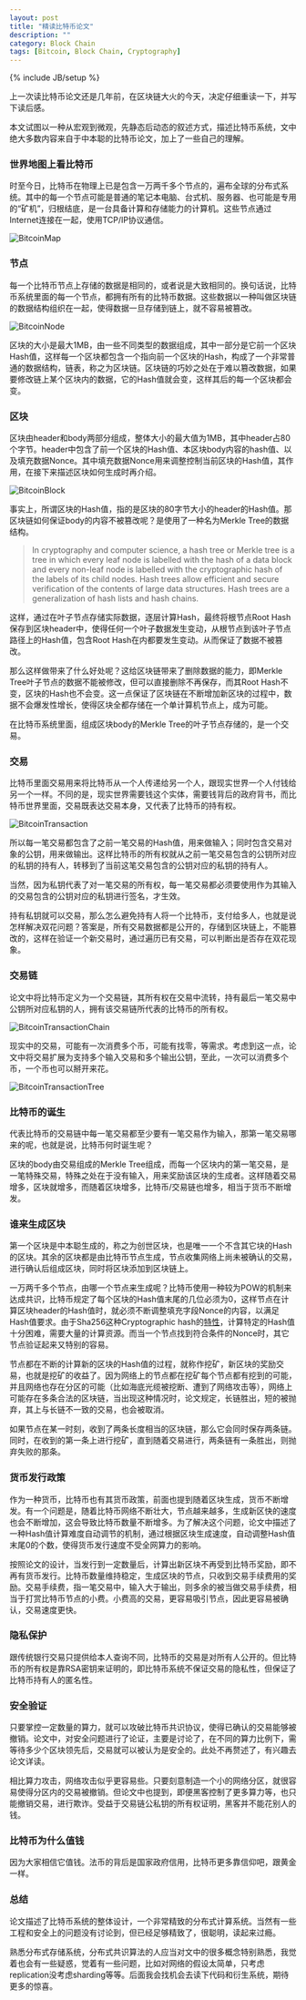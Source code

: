 ```yaml
---
layout: post
title: "精读比特币论文"
description: ""
category: Block Chain 
tags: [Bitcoin, Block Chain, Cryptography]
---
```

{% include JB/setup %}

上一次读比特币论文还是几年前，在区块链大火的今天，决定仔细重读一下，并写下读后感。

本文试图以一种从宏观到微观，先静态后动态的叙述方式，描述比特币系统，文中绝大多数内容来自于中本聪的比特币论文，加上了一些自己的理解。

### 世界地图上看比特币

时至今日，比特币在物理上已是包含一万两千多个节点的，遍布全球的分布式系统。其中的每一个节点可能是普通的笔记本电脑、台式机、服务器、也可能是专用的“矿机”，归根结底，是一台具备计算和存储能力的计算机。这些节点通过Internet连接在一起，使用TCP/IP协议通信。

![BitcoinMap](http://zhaox.github.io/assets/images/BitcoinMap.PNG)

### 节点

每一个比特币节点上存储的数据是相同的，或者说是大致相同的。换句话说，比特币系统里面的每一个节点，都拥有所有的比特币数据。这些数据以一种叫做区块链的数据结构组织在一起，使得数据一旦存储到链上，就不容易被篡改。

![BitcoinNode](http://zhaox.github.io/assets/images/BitcoinNode.png)

区块的大小是最大1MB，由一些不同类型的数据组成，其中一部分是它前一个区块Hash值，这样每一个区块都包含一个指向前一个区块的Hash，构成了一个非常普通的数据结构，链表，称之为区块链。区块链的巧妙之处在于难以篡改数据，如果要修改链上某个区块内的数据，它的Hash值就会变，这样其后的每一个区块都会变。

### 区块

区块由header和body两部分组成，整体大小的最大值为1MB，其中header占80个字节。header中包含了前一个区块的Hash值、本区块body内容的hash值、以及填充数据Nonce。其中填充数据Nonce用来调整控制当前区块的Hash值，其作用，在接下来描述区块如何生成时再介绍。

![BitcoinBlock](http://zhaox.github.io/assets/images/BitcoinBlock.png)

事实上，所谓区块的Hash值，指的是区块的80字节大小的header的Hash值。那区块链如何保证body的内容不被篡改呢？是使用了一种名为Merkle Tree的数据结构。

> In cryptography and computer science, a hash tree or Merkle tree is a tree in which every leaf node is labelled with the hash of a data block and every non-leaf node is labelled with the cryptographic hash of the labels of its child nodes. Hash trees allow efficient and secure verification of the contents of large data structures. Hash trees are a generalization of hash lists and hash chains.

这样，通过在叶子节点存储实际数据，逐层计算Hash，最终将根节点Root Hash保存到区块header中，使得任何一个叶子数据发生变动，从根节点到该叶子节点路径上的Hash值，包含Root Hash在内都要发生变动。从而保证了数据不被篡改。

那么这样做带来了什么好处呢？这给区块链带来了删除数据的能力，即Merkle Tree叶子节点的数据不能被修改，但可以直接删除不再保存，而其Root Hash不变，区块的Hash也不会变。这一点保证了区块链在不断增加新区块的过程中，数据不会爆发性增长，使得区块全都存储在一个单计算机节点上，成为可能。

在比特币系统里面，组成区块body的Merkle Tree的叶子节点存储的，是一个交易。

### 交易

比特币里面交易用来将比特币从一个人传递给另一个人，跟现实世界一个人付钱给另一个一样。不同的是，现实世界需要钱这个实体，需要钱背后的政府背书，而比特币世界里面，交易既表达交易本身，又代表了比特币的持有权。

![BitcoinTransaction](http://zhaox.github.io/assets/images/BitcoinTransaction.png)

所以每一笔交易都包含了之前一笔交易的Hash值，用来做输入；同时包含交易对象的公钥，用来做输出。这样比特币的所有权就从之前一笔交易包含的公钥所对应的私钥的持有人，转移到了当前这笔交易包含的公钥对应的私钥的持有人。

当然，因为私钥代表了对一笔交易的所有权，每一笔交易都必须要使用作为其输入的交易包含的公钥对应的私钥进行签名，才生效。

持有私钥就可以交易，那么怎么避免持有人将一个比特币，支付给多人，也就是说怎样解决双花问题？答案是，所有交易数据都是公开的，存储到区块链上，不能篡改的，这样在验证一个新交易时，通过遍历已有交易，可以判断出是否存在双花现象。

### 交易链

论文中将比特币定义为一个交易链，其所有权在交易中流转，持有最后一笔交易中公钥所对应私钥的人，拥有该交易链所代表的比特币的所有权。

![BitcoinTransactionChain](http://zhaox.github.io/assets/images/BitcoinTransactionChain.png)

现实中的交易，可能有一次消费多个币，可能有找零，等需求。考虑到这一点，论文中将交易扩展为支持多个输入交易和多个输出公钥，至此，一次可以消费多个币，一个币也可以掰开来花。

![BitcoinTransactionTree](http://zhaox.github.io/assets/images/BitcoinTransactionTree.png)

### 比特币的诞生

代表比特币的交易链中每一笔交易都至少要有一笔交易作为输入，那第一笔交易哪来的呢，也就是说，比特币何时诞生呢？

区块的body由交易组成的Merkle Tree组成，而每一个区块内的第一笔交易，是一笔特殊交易，特殊之处在于没有输入，用来奖励该区块的生成者。这样随着交易增多，区块就增多，而随着区块增多，比特币/交易链也增多，相当于货币不断增发。

### 谁来生成区块

第一个区块是中本聪生成的，称之为创世区块，也是唯一一个不含其它块的Hash的区块。其余的区块都是由比特币节点生成，节点收集网络上尚未被确认的交易，进行确认后组成区块，同时将区块添加到区块链上。

一万两千多个节点，由哪一个节点来生成呢？比特币使用一种较为POW的机制来达成共识，比特币规定了每个区块的Hash值末尾的几位必须为0，这样节点在计算区块header的Hash值时，就必须不断调整填充字段Nonce的内容，以满足Hash值要求。由于Sha256这种Cryptographic hash的[特性](http://zhaox.github.io/security/2016/11/05/how-to-store-users-password-securely)，计算特定的Hash值十分困难，需要大量的计算资源。而当一个节点找到符合条件的Nonce时，其它节点验证起来又特别的容易。

节点都在不断的计算新的区块的Hash值的过程，就称作挖矿，新区块的奖励交易，也就是挖矿的收益了。因为网络上的节点都在挖矿每个节点都有挖到的可能，并且网络也存在分区的可能（比如海底光缆被挖断、遭到了网络攻击等），网络上可能存在多条合法的区块链，当出现这种情况时，论文规定，长链胜出，短的被抛弃，其上与长链不一致的交易，也会被取消。

如果节点在某一时刻，收到了两条长度相当的区块链，那么它会同时保存两条链。同时，在收到的第一条上进行挖矿，直到随着交易进行，两条链有一条胜出，则抛弃失败的那条。

### 货币发行政策

作为一种货币，比特币也有其货币政策，前面也提到随着区块生成，货币不断增发。有一个问题是，随着比特币网络不断壮大，节点越来越多，生成新区快的速度也会不断增加，这会导致比特币数量不断增多。为了解决这个问题，论文中描述了一种Hash值计算难度自动调节的机制，通过根据区块生成速度，自动调整Hash值末尾0的个数，使得货币发行速度不受全网算力的影响。

按照论文的设计，当发行到一定数量后，计算出新区块不再受到比特币奖励，即不再有货币发行。比特币数量维持稳定，生成区块的节点，只收到交易手续费用的奖励。交易手续费，指一笔交易中，输入大于输出，则多余的被当做交易手续费，相当于打赏比特币节点的小费。小费高的交易，更容易吸引节点，因此更容易被确认，交易速度更快。

### 隐私保护

跟传统银行交易只提供给本人查询不同，比特币的交易是对所有人公开的。但比特币的所有权是靠RSA密钥来证明的，即比特币系统不保证交易的隐私性，但保证了比特币持有人的匿名性。

### 安全验证

只要掌控一定数量的算力，就可以攻破比特币共识协议，使得已确认的交易能够被撤销。论文中，对安全问题进行了论证，主要是讨论了，在不同的算力比例下，需等待多少个区块领先后，交易就可以被认为是安全的。此处不再赘述了，有兴趣去论文详读。

相比算力攻击，网络攻击似乎更容易些。只要刻意制造一个小的网络分区，就很容易使得分区内的交易被撤销。但论文中也提到，即便黑客控制了更多算力等，也只能撤销交易，进行欺诈。受益于交易链公私钥的所有权证明，黑客并不能花别人的钱。

### 比特币为什么值钱

因为大家相信它值钱。法币的背后是国家政府信用，比特币更多靠信仰吧，跟黄金一样。

### 总结

论文描述了比特币系统的整体设计，一个非常精致的分布式计算系统。当然有一些工程和安全上的问题没有讨论到，但已经足够精致了，很聪明，读起来过瘾。

熟悉分布式存储系统，分布式共识算法的人应当对文中的很多概念特别熟悉，我觉着也会有一些疑惑，觉着有一些问题，比如对网络的假设太简单，只考虑replication没考虑sharding等等。后面我会找机会去读下代码和衍生系统，期待更多的惊喜。